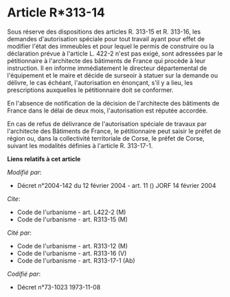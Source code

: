 # Article R*313-14

Sous réserve des dispositions des articles R. 313-15 et R. 313-16, les demandes d'autorisation spéciale pour tout travail
ayant pour effet de modifier l'état des immeubles et pour lequel le permis de construire ou la déclaration prévue à l'article
L. 422-2 n'est pas exigé, sont adressées par le pétitionnaire à l'architecte des bâtiments de France qui procède à leur
instruction. Il en informe immédiatement le directeur départemental de l'équipement et le maire et décide de surseoir à
statuer sur la demande ou délivre, le cas échéant, l'autorisation en énonçant, s'il y a lieu, les prescriptions auxquelles le
pétitionnaire doit se conformer.

En l'absence de notification de la décision de l'architecte des bâtiments de France dans le délai de deux mois,
l'autorisation est réputée accordée.

En cas de refus de délivrance de l'autorisation spéciale de travaux par l'architecte des Bâtiments de France, le
pétitionnaire peut saisir le préfet de région ou, dans la collectivité territoriale de Corse, le préfet de Corse, suivant les
modalités définies à l'article R. 313-17-1.

**Liens relatifs à cet article**

_Modifié par_:

  - Décret n°2004-142 du 12 février 2004 - art. 11 () JORF 14 février 2004

_Cite_:

  - Code de l'urbanisme - art. L422-2 (M)
  - Code de l'urbanisme - art. R313-15 (M)

_Cité par_:

  - Code de l'urbanisme - art. R313-12 (M)
  - Code de l'urbanisme - art. R313-16 (V)
  - Code de l'urbanisme - art. R313-17-1 (Ab)

_Codifié par_:

  - Décret n°73-1023 1973-11-08
